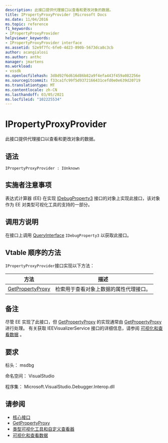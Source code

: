 ```yaml
---
description: 此接口提供代理接口以查看和更改对象的数据。
title: IPropertyProxyProvider |Microsoft Docs
ms.date: 11/04/2016
ms.topic: reference
f1_keywords:
- IPropertyProxyProvider
helpviewer_keywords:
- IPropertyProxyProvider interface
ms.assetid: 52e9f7fc-6fe0-4d23-890b-5673dca8c3cb
author: acangialosi
ms.author: anthc
manager: jmartens
ms.workload:
- vssdk
ms.openlocfilehash: 3d8d92f6d616d86b82a9f4efa443f459a082256e
ms.sourcegitcommit: f33ca1fc99f5d9372166431cefd0e0e639d20719
ms.translationtype: MT
ms.contentlocale: zh-CN
ms.lasthandoff: 03/05/2021
ms.locfileid: "102225534"
---
```

# <a name="ipropertyproxyprovider"></a>IPropertyProxyProvider
此接口提供代理接口以查看和更改对象的数据。

## <a name="syntax"></a>语法

```
IPropertyProxyProvider : IUnknown
```

## <a name="notes-for-implementers"></a>实施者注意事项
 表达式计算器 (EE) 在实现 [IDebugProperty3](../../../extensibility/debugger/reference/idebugproperty3.md) 接口的对象上实现此接口，该对象作为 EE 对类型可视化工具的支持的一部分。

## <a name="notes-for-callers"></a>调用方说明
 在接口上调用 [QueryInterface](/cpp/atl/queryinterface) `IDebugProperty3` 以获取此接口。

## <a name="methods-in-vtable-order"></a>Vtable 顺序的方法
 `IPropertyProxyProvider`接口实现以下方法：

|方法|描述|
|------------|-----------------|
|[GetPropertyProxy](../../../extensibility/debugger/reference/ipropertyproxyprovider-getpropertyproxy.md)|检索用于查看对象上数据的属性代理接口。|

## <a name="remarks"></a>备注
 尽管 EE 实现了此接口，但 [GetPropertyProxy](../../../extensibility/debugger/reference/ipropertyproxyprovider-getpropertyproxy.md) 的实现通常由 [GetPropertyProxy](../../../extensibility/debugger/reference/ieevisualizerservice-getpropertyproxy.md)进行处理。 有关获取 IEEVisualizerService 接口的详细信息，请参阅 [可视化和查看数据](../../../extensibility/debugger/visualizing-and-viewing-data.md) 。

## <a name="requirements"></a>要求
 标头： msdbg

 命名空间： VisualStudio

 程序集： Microsoft.VisualStudio.Debugger.Interop.dll

## <a name="see-also"></a>请参阅
- [核心接口](../../../extensibility/debugger/reference/core-interfaces.md)
- [GetPropertyProxy](../../../extensibility/debugger/reference/ieevisualizerservice-getpropertyproxy.md)
- [类型可视化工具和自定义查看器](../../../extensibility/debugger/type-visualizer-and-custom-viewer.md)
- [可视化和查看数据](../../../extensibility/debugger/visualizing-and-viewing-data.md)

